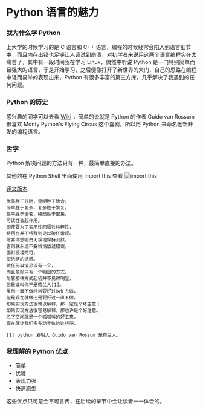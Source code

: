 # Python 语言的魅力

### 我为什么学 Python
上大学的时候学习的是 C 语言和 C++ 语言，编程的时候经常会陷入到语言细节中，而且内存出错也足够让人调试到崩溃，对初学者来说用这两个语言编程实在太痛苦了，其中有一段时间我在学习 Linux，偶然中听说 Python 是一门特别简单而且强大的语言，于是开始学习，之后便像打开了新世界的大门，自己的思路在编程中轻而易举的表现出来，Python 有很多丰富的第三方库，几乎解决了我遇到的任何问题。

### Python 的历史
感兴趣的同学可以去看 [Wiki](https://zh.wikipedia.org/wiki/Python) ，简单的说就是 Python 的作者 Guido van Rossum 很喜欢 Monty Python's Flying Circus 这个喜剧，所以用 Python 来命名他新开发的编程语言。

### 哲学
Python 解决问题的方法只有一种，最简单直接的办法。

其他的在 Python Shell 里面使用 import this 查看
![import this](http://i4.buimg.com/567571/0b77a2644c0e47d0.jpg)

[译文版本](https://wiki.python.org/moin/PythonZenChineseTranslate)
```
优美胜于丑陋，显明胜于隐含。
简单胜于复杂，复杂胜于繁复。
扁平胜于嵌套，稀疏胜于密集。
可读性会起作用。
即使要为了实用性而牺牲纯粹性，
特例也并不特殊到足以破坏常规。
除非你想明白无误地保持沉默，
否则就永远不要悄悄放过错误。
面对模棱两可，
拒绝猜的诱惑。
做任何事情总该有一个，
而且最好只有一个明显的方式，
尽管那种方式起初并不见得明显，
但是谁叫你不是荷兰人[1]。
虽然一直不做经常要好过匆忙去做，
但是现在就做还是要好过一直不做。
如果实现方法很难以解释，那一定是个坏主意；
如果实现方法很容易解释，那也许是个好注意。
名字空间就是一个呱呱叫的好主意。
现在就让我们多多动手体验这些吧。

[1] python 发明人 Guido van Rossum 是荷兰人。
```

### 我理解的 Python 优点

* 简单
* 优雅
* 表现力强
* 快速原型

这些优点只可意会不可言传，在后续的章节中会让读者一一体会的。
